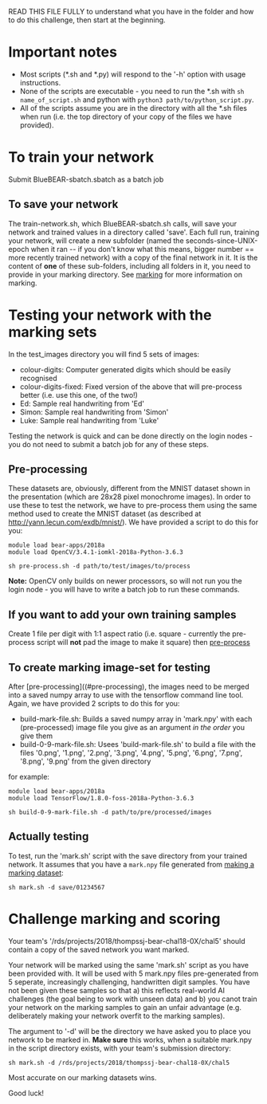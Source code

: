 
READ THIS FILE FULLY to understand what you have in the folder and how to do this challenge, then start at the beginning.

# Important notes

- Most scripts (\*.sh and \*.py) will respond to the '-h' option with usage instructions.
- None of the scripts are executable - you need to run the \*.sh with `sh name_of_script.sh` and python with `python3 path/to/python_script.py`.
- All of the scripts assume you are in the directory with all the \*.sh files when run (i.e. the top directory of your copy of the files we have provided).

# To train your network

Submit BlueBEAR-sbatch.sbatch as a batch job

## To save your network

The train-network.sh, which BlueBEAR-sbatch.sh calls, will save your network and trained values in a directory called 'save'.  Each full run, training your network, will create a new subfolder (named the seconds-since-UNIX-epoch when it ran -- if you don't know what this means, bigger number == more recently trained network) with a copy of the final network in it.  It is the content of **one** of these sub-folders, including all folders in it, you need to provide in your marking directory.  See [marking](#challenge-marking-and-scoring) for more information on marking.

# Testing your network with the marking sets

In the test_images directory you will find 5 sets of images:

- colour-digits: Computer generated digits which should be easily recognised
- colour-digits-fixed: Fixed version of the above that will pre-process better (i.e. use this one, of the two!)
- Ed: Sample real handwriting from 'Ed'
- Simon: Sample real handwriting from 'Simon'
- Luke: Sample real handwriting from 'Luke'

Testing the network is quick and can be done directly on the login nodes - you do not need to submit a batch job for any of these steps.

## Pre-processing

These datasets are, obviously, different from the MNIST dataset shown in the presentation (which are 28x28 pixel monochrome images).  In order to use these to test the network, we have to pre-process them using the same method used to create the MNIST dataset (as described at http://yann.lecun.com/exdb/mnist/).  We have provided a script to do this for you:

```
module load bear-apps/2018a
module load OpenCV/3.4.1-iomkl-2018a-Python-3.6.3

sh pre-process.sh -d path/to/test/images/to/process
```

**Note:** OpenCV only builds on newer processors, so will not run you the login node - you will have to write a batch job to run these commands.

## If you want to add your own training samples

Create 1 file per digit with 1:1 aspect ratio (i.e. square - currently the pre-process script will **not** pad the image to make it square) then [pre-process](#pre-processing)

## To create marking image-set for testing

After [pre-processing]((#pre-processing), the images need to be merged into a saved numpy array to use with the tensorflow command line tool.  Again, we have provided 2 scripts to do this for you:
- build-mark-file.sh: Builds a saved numpy array in 'mark.npy' with each (pre-processed) image file you give as an argument *in the order* you give them
- build-0-9-mark-file.sh: Usees 'build-mark-file.sh' to build a file with the files '0.png', '1.png', '2.png', '3.png', '4.png', '5.png', '6.png', '7.png', '8.png', '9.png' from the given directory

for example:
```
module load bear-apps/2018a
module load TensorFlow/1.8.0-foss-2018a-Python-3.6.3

sh build-0-9-mark-file.sh -d path/to/pre/processed/images
```

## Actually testing

To test, run the 'mark.sh' script with the save directory from your trained network.  It assumes that you have a `mark.npy` file generated from [making a marking dataset](to-create-marking-image-set-for-testing):

```
sh mark.sh -d save/01234567
```

# Challenge marking and scoring

Your team's '/rds/projects/2018/thompssj-bear-chal18-0X/chal5' should contain a copy of the saved network you want marked.

Your network will be marked using the same 'mark.sh' script as you have been provided with.  It will be used with 5 mark.npy files pre-generated from 5 seperate, increasingly challenging, handwritten digit samples.  You have not been given these samples so that a) this reflects real-world AI challenges (the goal being to work with unseen data) and b) you canot train your network on the marking samples to gain an unfair advantage (e.g. deliberately making your network overfit to the marking samples).

The argument to '-d' will be the directory we have asked you to place you network to be marked in.  **Make sure** this works, when a suitable mark.npy in the script directory exists, with your team's submission directory:
```
sh mark.sh -d /rds/projects/2018/thompssj-bear-chal18-0X/chal5
````

Most accurate on our marking datasets wins.

Good luck!

